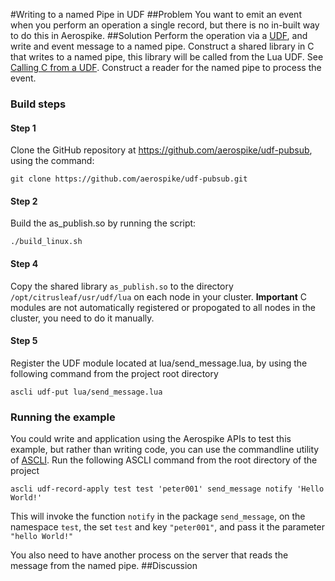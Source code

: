 #Writing to a named Pipe in UDF
##Problem
You want to emit an event when you perform an operation a single record, but there is no in-built
way to do this in Aerospike.
##Solution
Perform the operation via a [UDF](https://docs.aerospike.com/display/V3/User-Defined+Function+Guide), and write and event message to a named pipe. 
Construct a shared library in C that writes to a named pipe, 
this library will be called from the Lua UDF. See [Calling C from a UDF](https://docs.aerospike.com/pages/viewpage.action?pageId=3807960#LuaUDF–DevelopingLuaModules-ModuleswritteninC).
Construct a reader for the named pipe to process the event.
### Build steps
#### Step 1
Clone the GitHub repository at https://github.com/aerospike/udf-pubsub, using the command:
```
git clone https://github.com/aerospike/udf-pubsub.git
```
#### Step 2
Build the as_publish.so by running the script:
```
./build_linux.sh
```
#### Step 4
Copy the shared library ```as_publish.so``` to the directory ```/opt/citrusleaf/usr/udf/lua``` on each node in your cluster. 
__Important__ C modules are not automatically registered or propogated to all nodes in the cluster, you need to do it manually.
#### Step 5
Register the UDF module located at lua/send_message.lua, by using the following command from the project root directory
```
ascli udf-put lua/send_message.lua
``` 

### Running the example
You could write and application using the Aerospike APIs to test this example, but rather than writing code, you can use the commandline utility of [ASCLI](https://docs.aerospike.com/pages/viewpage.action?pageId=3807525).
Run the following ASCLI command from the root directory of the project
```
ascli udf-record-apply test test 'peter001' send_message notify 'Hello World!'
```
This will invoke the function ```notify``` in the package ```send_message```, on the namespace ```test```, the set ```test``` and key ```"peter001"```, and pass it the parameter ```"hello World!"```

You also need to have another process on the server that reads the message from the named pipe. 
##Discussion

